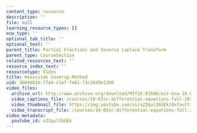 ```yaml
---
content_type: resource
description: ''
file: null
learning_resource_types: []
ocw_type: ''
optional_tab_title: ''
optional_text: ''
parent_title: Partial Fractions and Inverse Laplace Transform
parent_type: CourseSection
related_resources_text: ''
resource_index_text: ''
resourcetype: Video
title: Heaviside Coverup Method
uid: 3b64d81b-7fa4-c1af-7a61-f3c38d9e13b0
video_files:
  archive_url: http://www.archive.org/download/MIT18.03S06/mit-ocw-18.03-lec19-31mar2003-220k_512kb.mp4
  video_captions_file: /courses/18-03sc-differential-equations-fall-2011/09e485a592d95a54a798cecd737f6765_sZ2qulI6GEk.vtt
  video_thumbnail_file: https://img.youtube.com/vi/sZ2qulI6GEk/default.jpg
  video_transcript_file: /courses/18-03sc-differential-equations-fall-2011/2e670e0a8a57ca136df692772b818ba5_sZ2qulI6GEk.pdf
video_metadata:
  youtube_id: sZ2qulI6GEk
---
```

